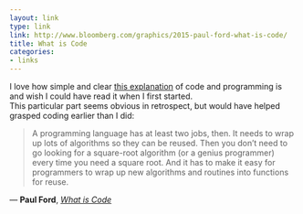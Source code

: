 ```yaml
---
layout: link
type: link
link: http://www.bloomberg.com/graphics/2015-paul-ford-what-is-code/
title: What is Code
categories:
- links
---
```


I love how simple and clear [this explanation][wic] of code and programming is and wish I could have read it when I first started.  
This particular part seems obvious in retrospect, but would have helped grasped coding earlier than I did:

> A programming language has at least two jobs, then. It needs to wrap up lots of algorithms so they can be reused. Then you don’t need to go looking for a square-root algorithm (or a genius programmer) every time you need a square root. And it has to make it easy for programmers to wrap up new algorithms and routines into functions for reuse.

— __Paul Ford__, [_What is Code_][wic]

[wic]: http://www.bloomberg.com/graphics/2015-paul-ford-what-is-code/
